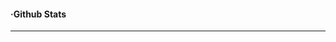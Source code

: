 
#### ·Github Stats
---
<!-- <img src="https://github-readme-stats.vercel.app/api/top-langs/?username=elpromast&theme=merko&langs_count=5"><img src="https://github-readme-stats.vercel.app/api?username=elpromast&show_icons=true&theme=merko&count_private=true&include_all_commits=true"> <br> -->
